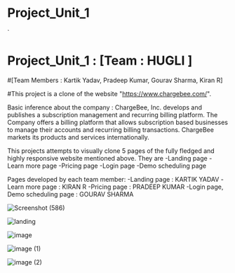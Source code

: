 
# Project_Unit_1
`

# Project_Unit_1 : [Team : HUGLI ]
#[Team Members : Kartik Yadav, Pradeep Kumar, Gourav Sharma, Kiran R]

#This project is a clone of the website "https://www.chargebee.com/".

Basic inference about the company :
ChargeBee, Inc. develops and publishes a subscription management and recurring billing platform. The Company offers a billing platform that allows subscription based businesses to manage their accounts and recurring billing transactions. ChargeBee markets its products and services internationally.

This projects attempts to visually clone 5 pages of the fully fledged and highly responsive website mentioned above. They are
-Landing page
-Learn more page
-Pricing page
-Login page
-Demo scheduling page

Pages developed by each team member:
-Landing page : KARTIK YADAV
-Learn more page : KIRAN R
-Pricing page : PRADEEP KUMAR
-Login page, Demo scheduling page : GOURAV SHARMA

![Screenshot (586)](https://user-images.githubusercontent.com/47073765/107081639-03134e00-6819-11eb-8e76-16052429bd60.png)

![landing](https://user-images.githubusercontent.com/47073765/107082153-c5fb8b80-6819-11eb-89f5-4adbd52ac196.png)

![image](https://user-images.githubusercontent.com/47073765/107082242-e62b4a80-6819-11eb-8eaf-81e292b7be27.png)

![image (1)](https://user-images.githubusercontent.com/47073765/107082374-1541bc00-681a-11eb-80af-d35bb1216496.png)

![image (2)](https://user-images.githubusercontent.com/47073765/107082500-48844b00-681a-11eb-8f0f-f3d318756011.png)

